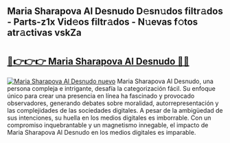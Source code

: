 ## Maria Sharapova Al Desnudo D𝚎sn𝚞dos filtr𝚊dos - Parts-z1x Vid𝚎os filtr𝚊dos - N𝚞evas f𝚘tos atr𝚊ctivas vskZa

# <h2><a href="http://mb61yzw.tromn.icu/?c=Maria+Sharapova+Al+Desnudo">🔗👉👉👉 Maria Sharapova Al Desnudo 🔗🔗</a></h2>

[![Maria Sharapova Al Desnudo nuevo](https://i.imgur.com/pEAQMta.gif)](http://mb61yzw.tromn.icu/?c=Maria+Sharapova+Al+Desnudo)
Maria Sharapova Al Desnudo, una persona compleja e intrigante, desafía la categorización fácil. Su enfoque único para crear una presencia en línea ha fascinado y provocado observadores, generando debates sobre moralidad, autorrepresentación y las complejidades de las sociedades digitales. A pesar de la ambigüedad de sus intenciones, su huella en los medios digitales es imborrable. Con un compromiso inquebrantable y un magnetismo innegable, el impacto de Maria Sharapova Al Desnudo en los medios digitales es imparable.
